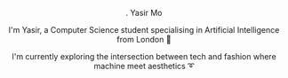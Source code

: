  <p align="center">. Yasir Mo</p>

 <p align="center"> I'm Yasir, a Computer Science student specialising in Artificial Intelligence from London 🌱 </p>

 <p align="center"> I'm currently exploring the intersection between tech and fashion where machine meet aesthetics ➰ </p>
  <div align="center">
 
</div>
